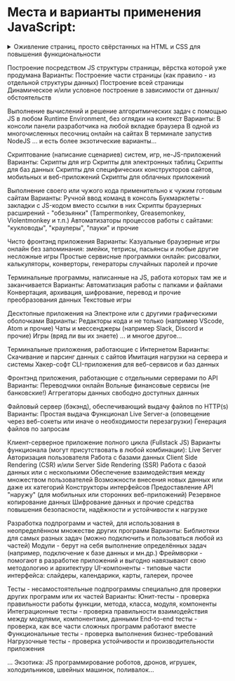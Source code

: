 # Места и варианты применения JavaScript:

  <details>
    <summary>Оживление страниц, просто свёрстанных на HTML и CSS для повышения функциональности</summary>
    
    <ul>
      <li>Добавление команд JS прямо в атрибуты тэгов</li>
      <li>Добавление команд JS в тэг &lt;script&gt; прямо в файле HTML</li>
      <li>Подключение своего отдельного файла JS тэгом &lt;script&gt; в файле HTML</li>
      <li>Подключение чужих готовых файлов библиотек JS тэгом &lt;script&gt; в файле HTML</li>
    </ul>
  </details>
  
    

  Построение посредством JS структуры страницы, вёрстка которой уже продумана
    Варианты:
      Построение части страницы (как правило - из отдельной структуры данных)
      Построение всей страницы
      Динамическое и/или условное построение в зависимости от данных/обстоятельств

  Выполнение вычислений и решение алгоритмических задач с помощью JS в любом Runtime Environment, 
  без оглядки на контекст
    Варианты:
      В консоли панели разработчика на любой вкладке браузера
      В одной из многочисленных песочниц онлайн на сайтах
      В терминале запустив NodeJS
      ... и есть более экзотические варианты...

  Скриптование (написание сценариев) систем, игр, не-JS-приложений
    Варианты:
      Скрипты для игр
      Скрипты для электронных таблиц
      Скрипты для баз данных
      Скрипты для специфических конструкторов сайтов, мобильных и веб-приложений
      Скрипты для облачных приложений

  Выполнение своего или чужого кода применительно к чужим готовым сайтам
    Варианты:
      Ручной ввод команд в консоль
      Букмарклеты - закладки с JS-кодом вместо ссылки в них
      Скрипты браузерных расширений - "обезьянки" (Tampermonkey, Greasemonkey, Violentmonkey и т.п.)
      Автоматизаторы процессов работы с сайтами: "кукловоды", "краулеры", "пауки" и прочие

  Чисто фронтэнд приложения
    Варианты:
      Казуальные браузерные игры онлайн без запоминания: змейки, тетрисы, пасьянсы и любые другие несложные игры
      Простые сервисные программки онлайн: рисовалки, калькуляторы, конверторы, генераторы случайных паролей и прочие

  Терминальные программы, написанные на JS, работа которых там же и заканчивается
    Варианты:
      Автоматизация работы с папками и файлами
      Конвертация, архивация, шифрование, перевод и прочие преобразования данных
      Текстовые игры
  
  Десктопные приложения на Электроне или с другими графическими оболочками
    Варианты:
      Редакторы кода и не только (например VScode, Atom и прочие)
      Чаты и мессенджеры (например Slack, Discord и прочие)
      Игры (вряд ли вы их знаете)
      ... и многое другое...

  Терминальные приложения, работающие с Интернетом
    Варианты:
      Скачивание и парсинг данных с сайтов
      Имитация нагрузки на сервера и системы
      Хакер-софт
      CLI-приложения для веб-сервисов и баз данных

  Фронтэнд приложения, работающие с отдельными серверами по API
    Варианты:
      Переводчики онлайн
      Вольные финансовые сервисы (не банковские!)
      Аггрегаторы данных свободно доступных данных

  Файловый сервер (бэкэнд), обеспечивающий выдачу файлов по HTTP(s)
    Варианты:
      Простая выдача
      Функционал Live Server-a (оповещение через веб-сокеты или иначе о необходимости перезагрузки)
      Генерация файлов по запросам

  Клиент-серверное приложение полного цикла (Fullstack JS)
    Варианты функционала (могут присутствовать в любой комбинации):
      Live Server
      Авторизация пользователя
      Работа с базами данных
      Сlient Side Rendering (CSR) и/или Server Side Rendering (SSR)
      Работа с базой данных или с несколькими
      Обеспечение взаимодействия между множеством пользователей
      Возможности внесения новых данных или даже их категорий
      Конструкторы интерфейсов
      Предоставление API "наружу" (для мобильных или сторонних веб-приложений)
      Резервное копирование данных
      Шифрование данных и прочие средства повышения безопасности, надёжности и устойчивости к нагрузке
      
  Разработка подпрограмм и частей, для использования в неопределённом множестве других программ
    Варианты:
      Библиотеки для самых разных задач (можно подключить и пользоваться любой из частей)
      Модули - берут на себя выполнение определённых задач (например, подключение к базе данных и мн.др.)
      Фреймворки - помогают в разработке приложений и выгодно навязывают свою методологию и архитектуру
      UI-компоненты - типовые части интерфейса: слайдеры, календарики, карты, галереи, прочее

  Тесты - несамостоятельные подпрограммы специально для проверки других программ или их частей
    Варианты:
      Юнит-тесты - проверка правильности работы функции, метода, класса, модуля, компоненты
      Интеграционные тесты - проверка правильности взаимодействия между модулями, компонентами, данными
      End-to-end тесты - проверка, как все части сложных программ работают вместе
      Функциональные тесты - проверка выполнения бизнес-требований
      Нагрузочные тесты - проверка устойчивости и производительности приложения

  ... Экзотика: JS программирование роботов, дронов, игрушек, холодильников, швейных машинок, поливалок...
